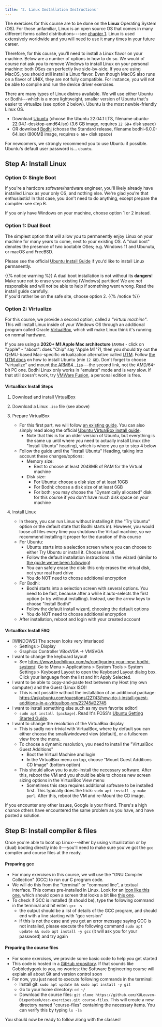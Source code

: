 ```yaml
---
title: '2. Linux Installation Instructions'
---
```


The exercises for this course are to be done on the **Linux** Operating System (OS). For those unfamiliar, Linux is an open source OS that comes in many different forms called distributions---see [chapter 1](/ch1-introos/intro-os/). Linux is used extensively worldwide and you will need to use it many times in your future career. 

Therefore, for this course, you'll need to install a Linux flavor on your machine. Below are a number of options in how to do so. We would of course not ask you to remove Windows to install Linux on your personal machine: both OSes can perfectly live side-by-side. If you are using MacOS, you should still install a Linux flavor. Even though MacOS also runs on a flavor of UNIX, they are not fully compatible. For instance, you will not be able to compile and run the device driver exercises.

There are many types of Linux distros available. We will use either Ubuntu or Bodhi---which is a more lightweight, smaller version of Ubuntu that's easier to virtualize (see option 2 below). Ubuntu is the most newbie-friendly Linux OS. 

- Download [Ubuntu](https://ubuntu.com/download/desktop) (choose the Ubuntu 22.04.1 LTS, filename ubuntu-22.04.1-desktop-amd64.iso) (3.6 GB image, requires `12 GB`+ disk space)
- OR download [Bodhi](https://www.bodhilinux.com/download) (choose the Standard release, filename bodhi-6.0.0-64.iso) (800MB image, requires `6 GB`+ disk space)

For newcomers, we strongly recommend you to use Ubuntu if possible. Ubuntu's default user password is... `ubuntu`. 

## Step A: Install Linux

### Option 0: Single Boot

If you're a hardcore software/hardware engineer, you'll likely already have installed Linux as your only OS, and nothing else. We're glad you're that enthusiastic! In that case, you don't need to do anything, except prepare the compiler: see step B.

If you only have Windows on your machine, choose option 1 or 2 instead.

### Option 1: Dual Boot

The simplest option that will allow you to permanently enjoy Linux on your machine for many years to come, next to your existing OS. A "dual boot" denotes the presence of two bootable OSes; e.g. Windows 11 and Ubunutu, or macOS and FreeBSD. 

Please see the official [Ubuntu Install Guide](https://ubuntu.com/tutorials/install-ubuntu-desktop#1-overview) if you'd like to install Linux permanently.

{{% notice warning %}}
A dual boot installation is not without its **dangers**! Make sure not to erase your existing (Windows) partition! We are _not_ responsible and will _not_ be able to help if something went wrong. Read the install guide carefully. <br/>If you'd rather be on the safe site, choose option 2.
{{% /notice %}}

### Option 2: Virtualize

For this course, we provide a second option, called a _"virtual machine"_. This will install Linux inside of your Windows OS through an additional program called Oracle [VirtualBox](https://www.virtualbox.org/), which will make Linux think it's running on normal hardware.

If you are using a **2020+ M1 Apple Mac architecture** (`ARM64` - click on "apple" - "about": does "Chip" say "Apple M1"?), then you should try out the QEMU-based Mac-specific virtualization alternative called [UTM](https://mac.getutm.app/). Follow [the UTM docs](https://docs.getutm.app/guides/ubuntu/) on how to install Ubuntu (min `12 GB`). Don't forget to choose "virtualize" and mount [the ARM64 `.iso`](https://cdimage.ubuntu.com/focal/daily-live/current/)---the second link, not the AMD/64-bit PC one. Bodhi Linux only works in "emulate" mode and is _very_ slow. If that still doesn't work, try [VMWare Fusion](https://www.vmware.com/products/fusion.html), a personal edition is free.


#### VirtualBox Install Steps

1. Download and install [VirtualBox](https://www.virtualbox.org/)
2. Download a Linux `.iso` file (see above)
3. Prepare VirtualBox
    * For this first part, we will follow [an existing guide](https://brb.nci.nih.gov/seqtools/installUbuntu.html). You can also simply read along the official [Ubuntu VirtualBox install guide](https://ubuntu.com/tutorials/how-to-run-ubuntu-desktop-on-a-virtual-machine-using-virtualbox#1-overview).
        * Note that this is for an older version of Ubuntu, but everything is the same up until where you need to actually install Linux (the "Install Ubuntu" heading), which is where you go to step 4 below
    * Follow the guide until the "Install Ubuntu" Heading, taking into account these changes/options:
        * Memory size:
            * Best to choose at least 2048MB of RAM for the Virtual machine
        * Disk size:
            * For Ubuntu: choose a disk size of at least 10GB
            * For Bodhi: choose a disk size of at least 6GB
            * For both: you may choose the "Dynamically allocated" disk for this course if you don't have much disk space on your machine

4. Install Linux
    * In theory, you can run Linux without installing it (the "Try Ubuntu" option or the default state that Bodhi starts in). However, you would loose all files every time you shutdown the Virtual machine, so we recommend installing it proper for the duration of this course
    * For Ubuntu:
        * Ubuntu starts into a selection screen where you can choose to either Try Ubuntu or install it. Choose install.
        * Follow the default installation instructions in the wizard (similar to [the guide we've been following](https://brb.nci.nih.gov/seqtools/installUbuntu.html))
        * You can safely erase the disk: this only erases the virtual disk, not your real hard drive
        * You do NOT need to choose additional encryption
    * For Bodhi:
        * Bodhi starts into a selection screen with several options. You need to be fast, because after a while it auto-selects the first option (= try without installing). Instead, use the arrow keys to choose "Install Bodhi"
        * Follow the default install wizard, choosing the default options
        * You do NOT need to choose additional encryption
    * After installation, reboot and login with your created account

#### VirtualBox Install FAQ

- [WINDOWS] The screen looks very interlaced
    - Settings > Display
    - Graphics Controller VBoxVGA -> VMSVGA
- I want to change the keyboard layout!
    - See https://www.bodhilinux.com/w/configuring-your-new-bodhi-system/: Go to Menu > Applications > System Tools > System Settings > Keyboard Layout to open the Keyboard Layout dialog box.  Click your language from the list and hit Apply Selected.
- I want to be able to copy-and-paste text between my Host (my own computer) and the Guest (Linux ISO)!
    - This is not possible without the installation of an additional package: https://askubuntu.com/questions/22743/how-do-i-install-guest-additions-in-a-virtualbox-vm/22745#22745
- I want to install something else such as my own favorite editor!
    - `sudo apt install [package]`. Read It's FOSS's [Ubuntu Getting Started Guide](https://itsfoss.com/getting-started-with-ubuntu/).
- I want to change the resolution of the VirtualBox display
    - This is sadly non-trivial with VirtualBox, where by default you can either choose the small/windowed view (default), or a fullscreen view from the menu.
    - To choose a dynamic resolution, you need to install the "VirtualBox Guest Additions"
        - Boot the Virtual Machine and login
        - In the VirtualBox menu on top, choose "Mount Guest Additions CD Image" (bottom option)
    - This should allow you to auto-install the necessary software. After this, reboot the VM and you should be able to choose new screen sizing options in the VirtualBox View menu
        - Sometimes this step requires additional software to be installed first. This typically does the trick: `sudo apt install -y make perl`. After this, reboot the VM and re-Mount the CD image. 

If you encounter any other issues, Google is your friend. There's a high chance others have encountered the same problem as you have, and have posted a solution.


## Step B: Install compiler & files

Once you're able to boot up Linux---either by using virtualization or by (dual) booting directly into it---you'll need to make sure you've got the `gcc` compiler and course files at the ready.

#### Preparing gcc

- For many exercises in this course, we will use the "GNU Compiler Collection" (GCC) to run our C program code. 
- We will do this from the "terminal" or "command line", a textual interface. This comes pre-installed in Linux. Look for an [icon like this one](https://upload.wikimedia.org/wikipedia/commons/thumb/d/da/GNOME_Terminal_icon_2019.svg/1200px-GNOME_Terminal_icon_2019.svg.png), which should open a screen that looks a bit like [this one](https://ubuntucommunity.s3.dualstack.us-east-2.amazonaws.com/optimized/2X/b/ba76cbf3dc8dc2cc94d26dd61c7aad3cedcd5102_2_690x300.png).
- To check if GCC is installed (it should be), type the following command in the terminal and hit enter: `gcc -v`
    + the output should be a list of details of the GCC program, and should end with a line starting with "gcc version"
    + if this is not the case and you get an error message saying GCC is not installed, please execute the following command `sudo apt update && sudo apt install -y gcc` (it will ask you for your password) and try again

#### Preparing the course files

- For some exercises, we provide some basic code to help you get started
- This code is hosted in a [GitHub repository](https://github.com/KULeuven-Diepenbeek/osc-exercises). If that sounds like Gobbledygook to you, no worries: the Software Engineering course will explain all about Git and version control soon
- For now, you just need to execute following commands in the terminal:
    + Install git: `sudo apt update && sudo apt install -y git`
    + Go to your home directory: `cd ~/`
    + Download the course files: `git clone https://github.com/KULeuven-Diepenbeek/osc-exercises.git course-files`. This will create a new directory named "course-files" containing the necessary items. You can verify this by typing `ls -la`


You should now be ready to follow along with the classes! 
